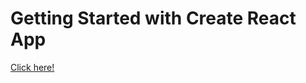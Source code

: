 # Getting Started with Create React App



[Click here!](https://selman-react-language-cards.netlify.app/)


